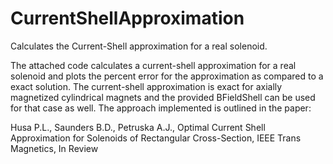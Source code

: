 # CurrentShellApproximation
Calculates the Current-Shell approximation for a real solenoid.

The attached code calculates a current-shell approximation for a real solenoid and plots the percent error for the approximation as compared to a exact solution.  The current-shell approximation is exact for axially magnetized cylindrical magnets and the provided BFieldShell can be used for that case as well.  The approach implemented is outlined in the paper:

Husa P.L., Saunders B.D., Petruska A.J., Optimal Current Shell Approximation for Solenoids of Rectangular
Cross-Section, IEEE Trans Magnetics, In Review
